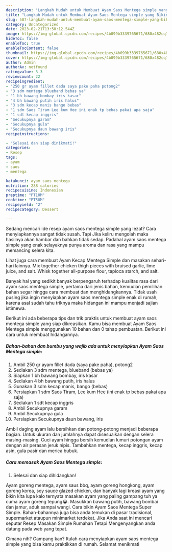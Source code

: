 ```yaml
---
description: "Langkah Mudah untuk Membuat Ayam Saos Mentega simple yang Bikin Ngiler, Buat Buka Puasa}"
title: "Langkah Mudah untuk Membuat Ayam Saos Mentega simple yang Bikin Ngiler, Buat Buka Puasa}"
slug: 587-langkah-mudah-untuk-membuat-ayam-saos-mentega-simple-yang-bikin-ngiler-buat-buka-puasa
category: Uncategorized
date: 2023-02-21T13:50:12.544Z
image: https://img-global.cpcdn.com/recipes/4b099b3339765671/680x482cq70/ayam-saos-mentega-simple-foto-resep-utama.jpg
hideToc: false
enableToc: true
enableTocContent: false
thumbnail: https://img-global.cpcdn.com/recipes/4b099b3339765671/680x482cq70/ayam-saos-mentega-simple-foto-resep-utama.jpg
cover: https://img-global.cpcdn.com/recipes/4b099b3339765671/680x482cq70/ayam-saos-mentega-simple-foto-resep-utama.jpg
author: Admin
authorAv: notfound
ratingvalue: 3.3
reviewcount: 22
recipeingredient:
- "250 gr ayam fillet dada saya pake paha potong2"
- "3 sdm mentega blueband bebas ya"
- "1 bh bawang bombay iris kasar"
- "4 bh bawang putih iris halus"
- "3 sdm kecap manis bango bebas"
- "1 sdm Saos Tiram Lee kum Hee ini enak tp bebas pakai apa saja"
- "1 sdt kecap inggris"
- "Secukupnya garam"
- "Secukupnya gula"
- "Secukupnya daun bawang iris"
recipeinstructions:

- "Selesai dan siap dinikmati!"
categories:
- Resep
tags:
- ayam
- saos
- mentega

katakunci: ayam saos mentega 
nutrition: 288 calories
recipecuisine: Indonesian
preptime: "PT10M"
cooktime: "PT58M"
recipeyield: "2"
recipecategory: Dessert

---
```



Sedang mencari ide resep ayam saos mentega simple yang lezat? Cara menyiapkannya sangat tidak susah. Tapi Jika keliru mengolah maka hasilnya akan hambar dan bahkan tidak sedap. Padahal ayam saos mentega simple yang enak selayaknya punya aroma dan rasa yang mampu memancing selera kita.


Lihat juga cara membuat Ayam Kecap Mentega Simple dan masakan sehari-hari lainnya. Mix together chicken thigh pieces with bruised garlic, lime juice, and salt. Whisk together all-purpose flour, tapioca starch, and salt.

Banyak hal yang sedikit banyak berpengaruh terhadap kualitas rasa dari ayam saos mentega simple, pertama dari jenis bahan, kemudian pemilihan bahan segar hingga cara membuat dan menghidangkannya. Tidak usah pusing jika ingin menyiapkan ayam saos mentega simple enak di rumah, karena asal sudah tahu triknya maka hidangan ini mampu menjadi sajian istimewa.


Berikut ini ada beberapa tips dan trik praktis untuk membuat ayam saos mentega simple yang siap dikreasikan. Kamu bisa membuat Ayam Saos Mentega simple menggunakan 10 bahan dan 0 tahap pembuatan. Berikut ini cara untuk membuat hidangannya.

<!--inarticleads1-->

##### Bahan-bahan dan bumbu yang wajib ada untuk menyiapkan Ayam Saos Mentega simple:

1. Ambil 250 gr ayam fillet dada (saya pake paha), potong2
1. Sediakan 3 sdm mentega, blueband (bebas ya)
1. Siapkan 1 bh bawang bombay, iris kasar
1. Sediakan 4 bh bawang putih, iris halus
1. Gunakan 3 sdm kecap manis, bango (bebas)
1. Persiapkan 1 sdm Saos Tiram, Lee kum Hee (ini enak tp bebas pakai apa saja)
1. Sediakan 1 sdt kecap inggris
1. Ambil Secukupnya garam
1. Ambil Secukupnya gula
1. Persiapkan Secukupnya daun bawang, iris


Ambil daging ayam lalu bersihkan dan potong-potong menjadi beberapa bagian. Untuk ukuran dan jumlahnya dapat disesuaikan dengan selera masing-masing. Cuci ayam hingga bersih kemudian lumuri potongan ayam dengan air perasan jeruk nipis. Tambahkan mentega, kecap inggris, kecap asin, gula pasir dan merica bubuk. 

<!--inarticleads2-->

##### Cara memasak Ayam Saos Mentega simple:


1. Selesai dan siap dihidangkan!

Ayam goreng mentega, ayam saus bbq, ayam goreng hongkong, ayam goreng korea, soy sauce glazed chicken, dan banyak lagi kreasi ayam yang bikin kita lupa kalo ternyata masakan ayam yang paling gampang tuh ya cuma ayam goreng tepung😭. Masukkan bawang putih, bawang bombai dan jamur, aduk sampai wangi. Cara bikin Ayam Saos Mentega Super Simple. Bahan-bahannya juga bisa anda temukan di pasar tradisional, supermarket ataupun minimarket terdekat. Jika Anda saat ini mencari seputar Resep Masakan Simple Rumahan Tetapi Mengenyangkan anda datang pada web yang tepat. 

Gimana nih? Gampang kan? Itulah cara menyiapkan ayam saos mentega simple yang bisa kamu praktikkan di rumah. Selamat menikmati
